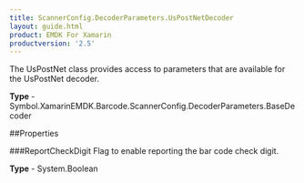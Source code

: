 ```yaml
---
title: ScannerConfig.DecoderParameters.UsPostNetDecoder
layout: guide.html 
product: EMDK For Xamarin 
productversion: '2.5' 
---
```

The UsPostNet class provides access to parameters that are available for the UsPostNet decoder.

**Type** - Symbol.XamarinEMDK.Barcode.ScannerConfig.DecoderParameters.BaseDecoder

##Properties

###ReportCheckDigit
Flag to enable reporting the bar code check digit.

**Type** - System.Boolean


